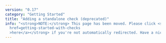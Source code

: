 ```yaml
---
version: "0.17"
category: "Getting Started"
title: "Adding a standalone check (deprecated)"
info: "<strong>NOTE:</strong> This page has been moved. Please click <strong><a
  href=getting-started-with-checks
  >here</a></strong> if you're not automatically redirected. Have a nice day!"
---
```


<meta http-equiv="refresh" content="1;url=getting-started-with-checks">
